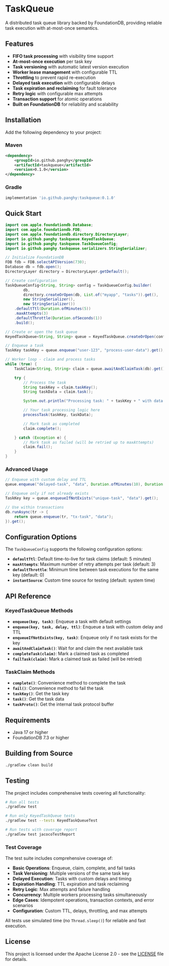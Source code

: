 # TaskQueue

A distributed task queue library backed by FoundationDB, providing reliable task execution with at-most-once semantics.

## Features

- **FIFO task processing** with visibility time support
- **At-most-once execution** per task key
- **Task versioning** with automatic latest version execution
- **Worker lease management** with configurable TTL
- **Throttling** to prevent rapid re-execution
- **Delayed task execution** with configurable delays
- **Task expiration and reclaiming** for fault tolerance
- **Retry logic** with configurable max attempts
- **Transaction support** for atomic operations
- **Built on FoundationDB** for reliability and scalability

## Installation

Add the following dependency to your project:

### Maven
```xml
<dependency>
    <groupId>io.github.panghy</groupId>
    <artifactId>taskqueue</artifactId>
    <version>0.1.0</version>
</dependency>
```

### Gradle
```gradle
implementation 'io.github.panghy:taskqueue:0.1.0'
```

## Quick Start

```java
import com.apple.foundationdb.Database;
import com.apple.foundationdb.FDB;
import com.apple.foundationdb.directory.DirectoryLayer;
import io.github.panghy.taskqueue.KeyedTaskQueue;
import io.github.panghy.taskqueue.TaskQueueConfig;
import io.github.panghy.taskqueue.serializers.StringSerializer;

// Initialize FoundationDB
FDB fdb = FDB.selectAPIVersion(730);
Database db = fdb.open();
DirectoryLayer directory = DirectoryLayer.getDefault();

// Create configuration
TaskQueueConfig<String, String> config = TaskQueueConfig.builder(
        db,
        directory.createOrOpen(db, List.of("myapp", "tasks")).get(),
        new StringSerializer(),
        new StringSerializer())
    .defaultTtl(Duration.ofMinutes(5))
    .maxAttempts(3)
    .defaultThrottle(Duration.ofSeconds(1))
    .build();

// Create or open the task queue
KeyedTaskQueue<String, String> queue = KeyedTaskQueue.createOrOpen(config, db).get();

// Enqueue a task
TaskKey taskKey = queue.enqueue("user-123", "process-user-data").get();

// Worker loop - claim and process tasks
while (true) {
    TaskClaim<String, String> claim = queue.awaitAndClaimTask(db).get();

    try {
        // Process the task
        String taskKey = claim.taskKey();
        String taskData = claim.task();

        System.out.println("Processing task: " + taskKey + " with data: " + taskData);

        // Your task processing logic here
        processTask(taskKey, taskData);

        // Mark task as completed
        claim.complete();

    } catch (Exception e) {
        // Mark task as failed (will be retried up to maxAttempts)
        claim.fail();
    }
}
```

### Advanced Usage

```java
// Enqueue with custom delay and TTL
queue.enqueue("delayed-task", "data", Duration.ofMinutes(10), Duration.ofHours(1)).get();

// Enqueue only if not already exists
TaskKey key = queue.enqueueIfNotExists("unique-task", "data").get();

// Use within transactions
db.runAsync(tr -> {
    return queue.enqueue(tr, "tx-task", "data");
}).get();
```

## Configuration Options

The `TaskQueueConfig` supports the following configuration options:

- **`defaultTtl`**: Default time-to-live for task claims (default: 5 minutes)
- **`maxAttempts`**: Maximum number of retry attempts per task (default: 3)
- **`defaultThrottle`**: Minimum time between task executions for the same key (default: 0)
- **`instantSource`**: Custom time source for testing (default: system time)

## API Reference

### KeyedTaskQueue Methods

- **`enqueue(key, task)`**: Enqueue a task with default settings
- **`enqueue(key, task, delay, ttl)`**: Enqueue a task with custom delay and TTL
- **`enqueueIfNotExists(key, task)`**: Enqueue only if no task exists for the key
- **`awaitAndClaimTask()`**: Wait for and claim the next available task
- **`completeTask(claim)`**: Mark a claimed task as completed
- **`failTask(claim)`**: Mark a claimed task as failed (will be retried)

### TaskClaim Methods

- **`complete()`**: Convenience method to complete the task
- **`fail()`**: Convenience method to fail the task
- **`taskKey()`**: Get the task key
- **`task()`**: Get the task data
- **`taskProto()`**: Get the internal task protocol buffer

## Requirements

- Java 17 or higher
- FoundationDB 7.3 or higher

## Building from Source

```bash
./gradlew clean build
```

## Testing

The project includes comprehensive tests covering all functionality:

```bash
# Run all tests
./gradlew test

# Run only KeyedTaskQueue tests
./gradlew test --tests KeyedTaskQueueTest

# Run tests with coverage report
./gradlew test jacocoTestReport
```

### Test Coverage

The test suite includes comprehensive coverage of:

- **Basic Operations**: Enqueue, claim, complete, and fail tasks
- **Task Versioning**: Multiple versions of the same task key
- **Delayed Execution**: Tasks with custom delays and timing
- **Expiration Handling**: TTL expiration and task reclaiming
- **Retry Logic**: Max attempts and failure handling
- **Concurrency**: Multiple workers processing tasks simultaneously
- **Edge Cases**: Idempotent operations, transaction contexts, and error scenarios
- **Configuration**: Custom TTL, delays, throttling, and max attempts

All tests use simulated time (no `Thread.sleep()`) for reliable and fast execution.

## License

This project is licensed under the Apache License 2.0 - see the [LICENSE](LICENSE) file for details.